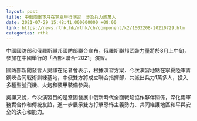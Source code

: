 ```yaml
---
layout: post
title: 中俄兩軍下月在寧夏舉行演習　涉及兵力逾萬人
date: 2021-07-29 15:48:41.000000000 +08:00
link: https://news.rthk.hk/rthk/ch/component/k2/1603208-20210729.htm
categories: rthk
---
```


中國國防部和俄羅斯聯邦國防部聯合宣布，俄羅斯聯邦武裝力量將於8月上中旬，參加在中國舉行的「西部•聯合-2021」演習。

國防部新聞發言人吳謙在記者會表示，根據演習方案，今次演習地點在寧夏陸軍青銅峽合同戰術訓練基地，中俄雙方將成立聯合指揮部，共派出兵力1萬多人，投入多種型號飛機、火炮和裝甲裝備參與。

吳謙又說，今次演習目的是鞏固發展中俄新時代全面戰略協作夥伴關係，深化兩軍務實合作和傳統友誼，進一步展示雙方打擊恐怖主義勢力、共同維護地區和平與安全的決心和能力。
